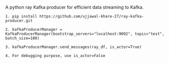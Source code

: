 A python ray Kafka producer for efficient data streaming to Kafka.

```1. pip install https://github.com/ujjawal-khare-27/ray-kafka-producer.git ```

```2. kafkaProducerManager = KafkaProducerManager(bootstrap_servers="localhost:9092", topic="test", batch_size=100)```

```3. kafkaProducerManager.send_messages(ray_df, is_actor=True)```

```4. For debugging purpose, use is_actor=False ```